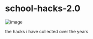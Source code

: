 # school-hacks-2.0
![image](https://user-images.githubusercontent.com/129187804/228254193-6bfe264c-cc19-497e-bddf-c1e2092e925b.png)

the hacks i have collected over the years
